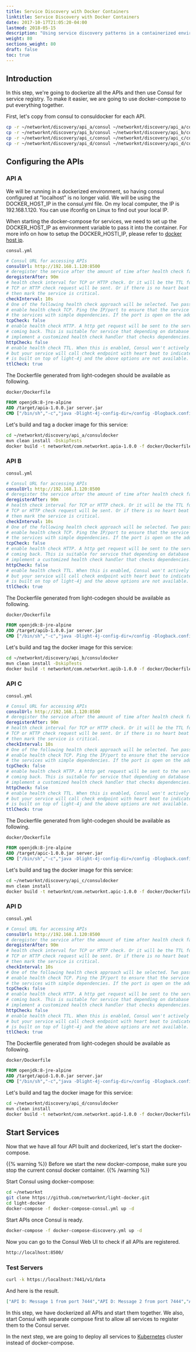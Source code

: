 ```yaml
---
title: Service Discovery with Docker Containers
linktitle: Service Discovery with Docker Containers
date: 2017-10-17T21:05:20-04:00
lastmod: 2018-05-15
description: "Using service discovery patterns in a containerized environment."
weight: 80
sections_weight: 80
draft: false
toc: true
---
```


## Introduction

In this step, we're going to dockerize all the APIs and then use Consul for service registry. To make it easier, we are going to use docker-compose to put everything together.

First, let's copy from consul to consuldocker for each API.
 
```bash
cp -r ~/networknt/discovery/api_a/consul ~/networknt/discovery/api_a/consuldocker
cp -r ~/networknt/discovery/api_b/consul ~/networknt/discovery/api_b/consuldocker
cp -r ~/networknt/discovery/api_c/consul ~/networknt/discovery/api_c/consuldocker
cp -r ~/networknt/discovery/api_d/consul ~/networknt/discovery/api_d/consuldocker
```

## Configuring the APIs 

### API A

We will be running in a dockerized environment, so having consul configured at "localhost" is no longer valid. We will be using the DOCKER_HOST_IP in the consul.yml file. On my local computer, the IP is 192.168.1.120. You can use ifconfig on Linux to find out your local IP. 

When starting the docker-compose for services, we need to set up the DOCKER_HOST_IP as environment variable to pass it into the container. For more info on how to setup the DOCKER_HOSTI_IP, please refer to [docker host ip][]. 

`consul.yml`

```yaml
# Consul URL for accessing APIs
consulUrl: http://192.168.1.120:8500
# deregister the service after the amount of time after health check failed.
deregisterAfter: 90m
# health check interval for TCP or HTTP check. Or it will be the TTL for TTL check. Every 10 seconds,
# TCP or HTTP check request will be sent. Or if there is no heart beat request from service after 10 seconds,
# then mark the service is critical.
checkInterval: 10s
# One of the following health check approach will be selected. Two passive (TCP and HTTP) and one active (TTL)
# enable health check TCP. Ping the IP/port to ensure that the service is up. This should be used for most of
# the services with simple dependencies. If the port is open on the address, it indicates that the service is up.
tcpCheck: false
# enable health check HTTP. A http get request will be sent to the service to ensure that 200 response status is
# coming back. This is suitable for service that depending on database or other infrastructure services. You should
# implement a customized health check handler that checks dependencies. i.e. if db is down, return status 400.
httpCheck: false
# enable health check TTL. When this is enabled, Consul won't actively check your service to ensure it is healthy,
# but your service will call check endpoint with heart beat to indicate it is alive. This requires that the service
# is built on top of light-4j and the above options are not available. For example, your service is behind NAT.
ttlCheck: true
```

The Dockerfile generated from light-codegen should be available as following.

`docker/Dockerfile`

```dockerfile
FROM openjdk:8-jre-alpine
ADD /target/apia-1.0.0.jar server.jar
CMD ["/bin/sh","-c","java -Dlight-4j-config-dir=/config -Dlogback.configurationFile=/config/logback.xml -jar /server.jar"]
```

Let's build and tag a docker image for this service: 

```bash
cd ~/networknt/discovery/api_a/consuldocker
mvn clean install -DskipTests
docker build -t networknt/com.networknt.apia-1.0.0 -f docker/Dockerfile .
```

### API B

`consul.yml`

```yaml
# Consul URL for accessing APIs
consulUrl: http://192.168.1.120:8500
# deregister the service after the amount of time after health check failed.
deregisterAfter: 90m
# health check interval for TCP or HTTP check. Or it will be the TTL for TTL check. Every 10 seconds,
# TCP or HTTP check request will be sent. Or if there is no heart beat request from service after 10 seconds,
# then mark the service is critical.
checkInterval: 10s
# One of the following health check approach will be selected. Two passive (TCP and HTTP) and one active (TTL)
# enable health check TCP. Ping the IP/port to ensure that the service is up. This should be used for most of
# the services with simple dependencies. If the port is open on the address, it indicates that the service is up.
tcpCheck: false
# enable health check HTTP. A http get request will be sent to the service to ensure that 200 response status is
# coming back. This is suitable for service that depending on database or other infrastructure services. You should
# implement a customized health check handler that checks dependencies. i.e. if db is down, return status 400.
httpCheck: false
# enable health check TTL. When this is enabled, Consul won't actively check your service to ensure it is healthy,
# but your service will call check endpoint with heart beat to indicate it is alive. This requires that the service
# is built on top of light-4j and the above options are not available. For example, your service is behind NAT.
ttlCheck: true
```

The Dockerfile generated from light-codegen should be available as following.

`docker/Dockerfile`

```dockerfile
FROM openjdk:8-jre-alpine
ADD /target/apib-1.0.0.jar server.jar
CMD ["/bin/sh","-c","java -Dlight-4j-config-dir=/config -Dlogback.configurationFile=/config/logback.xml -jar /server.jar"]
```

Let's build and tag the docker image for this service:

```bash
cd ~/networknt/discovery/api_b/consuldocker
mvn clean install -DskipTests
docker build -t networknt/com.networknt.apib-1.0.0 -f docker/Dockerfile .
```

### API C

`consul.yml`

```yaml
# Consul URL for accessing APIs
consulUrl: http://192.168.1.120:8500
# deregister the service after the amount of time after health check failed.
deregisterAfter: 90m
# health check interval for TCP or HTTP check. Or it will be the TTL for TTL check. Every 10 seconds,
# TCP or HTTP check request will be sent. Or if there is no heart beat request from service after 10 seconds,
# then mark the service is critical.
checkInterval: 10s
# One of the following health check approach will be selected. Two passive (TCP and HTTP) and one active (TTL)
# enable health check TCP. Ping the IP/port to ensure that the service is up. This should be used for most of
# the services with simple dependencies. If the port is open on the address, it indicates that the service is up.
tcpCheck: false
# enable health check HTTP. A http get request will be sent to the service to ensure that 200 response status is
# coming back. This is suitable for service that depending on database or other infrastructure services. You should
# implement a customized health check handler that checks dependencies. i.e. if db is down, return status 400.
httpCheck: false
# enable health check TTL. When this is enabled, Consul won't actively check your service to ensure it is healthy,
# but your service will call check endpoint with heart beat to indicate it is alive. This requires that the service
# is built on top of light-4j and the above options are not available. For example, your service is behind NAT.
ttlCheck: true
```

The Dockerfile generated from light-codegen should be available as following.

`docker/Dockerfile`

```dockerfile
FROM openjdk:8-jre-alpine
ADD /target/apic-1.0.0.jar server.jar
CMD ["/bin/sh","-c","java -Dlight-4j-config-dir=/config -Dlogback.configurationFile=/config/logback.xml -jar /server.jar"]
```

Let's build and tag the docker image for this service:

```bash
cd ~/networknt/discovery/api_c/consuldocker
mvn clean install
docker build -t networknt/com.networknt.apic-1.0.0 -f docker/Dockerfile .
```

### API D

`consul.yml`

```yaml
# Consul URL for accessing APIs
consulUrl: http://192.168.1.120:8500
# deregister the service after the amount of time after health check failed.
deregisterAfter: 90m
# health check interval for TCP or HTTP check. Or it will be the TTL for TTL check. Every 10 seconds,
# TCP or HTTP check request will be sent. Or if there is no heart beat request from service after 10 seconds,
# then mark the service is critical.
checkInterval: 10s
# One of the following health check approach will be selected. Two passive (TCP and HTTP) and one active (TTL)
# enable health check TCP. Ping the IP/port to ensure that the service is up. This should be used for most of
# the services with simple dependencies. If the port is open on the address, it indicates that the service is up.
tcpCheck: false
# enable health check HTTP. A http get request will be sent to the service to ensure that 200 response status is
# coming back. This is suitable for service that depending on database or other infrastructure services. You should
# implement a customized health check handler that checks dependencies. i.e. if db is down, return status 400.
httpCheck: false
# enable health check TTL. When this is enabled, Consul won't actively check your service to ensure it is healthy,
# but your service will call check endpoint with heart beat to indicate it is alive. This requires that the service
# is built on top of light-4j and the above options are not available. For example, your service is behind NAT.
ttlCheck: true
```

The Dockerfile generated from light-codegen should be available as following.

`docker/Dockerfile`

```dockerfile
FROM openjdk:8-jre-alpine
ADD /target/apid-1.0.0.jar server.jar
CMD ["/bin/sh","-c","java -Dlight-4j-config-dir=/config -Dlogback.configurationFile=/config/logback.xml -jar /server.jar"]
```

Let's build and tag the docker image for this service:

```bash
cd ~/networknt/discovery/api_d/consuldocker
mvn clean install
docker build -t networknt/com.networknt.apid-1.0.0 -f docker/Dockerfile .
```

## Start Services

Now that we have all four API built and dockerized, let's start the docker-compose.

{{% warning %}}
Before we start the new docker-compose, make sure you stop the current consul docker container.
{{% /warning %}}

Start Consul using docker-compose:

```bash
cd ~/networknt
git clone https://github.com/networknt/light-docker.git
cd light-docker
docker-compose -f docker-compose-consul.yml up -d
```

Start APIs once Consul is ready. 

```bash
docker-compose -f docker-compose-discovery.yml up -d
```

Now you can go to the Consul Web UI to check if all APIs are registered. 

```bash
http://localhost:8500/
```

### Test Servers

```bash
curl -k https://localhost:7441/v1/data
```

And here is the result.

```json
["API D: Message 1 from port 7444","API D: Message 2 from port 7444","API B: Message 1","API B: Message 2","API C: Message 1","API C: Message 2","API A: Message 1","API A: Message 2"]
```

In this step, we have dockerized all APIs and start them together. We also, start Consul with separate compose first to allow all services to register them to the Consul server.

In the next step, we are going to deploy all services to [Kubernetes][] cluster instead of docker-compose. 

[Kubernetes]: /tutorial/common/discovery/kubernetes/
[docker host ip]: /tutorial/eventuate/getting-started/
